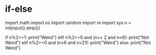 # if-else
import math
import os
import random
import re
import sys
n = int(input().strip())

if n%2==1:
    print("Weird")
elif n%2==0 and (n>= 2 and n<6):
    print("Not Weird")
elif n%2==0 and (n>6 and n<21):
    print("Weird")
else:
    print("Not Weird")
